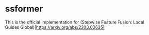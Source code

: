 # ssformer
This is the official implementation for (Stepwise Feature Fusion: Local Guides Global)[https://arxiv.org/abs/2203.03635]
